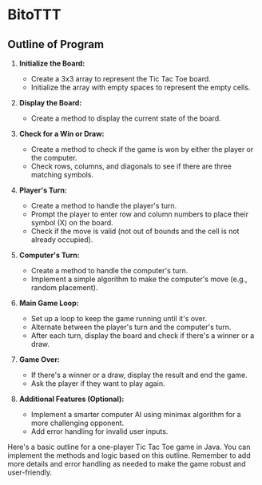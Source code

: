 # BitoTTT
## Outline of Program

1. **Initialize the Board:**
    - Create a 3x3 array to represent the Tic Tac Toe board.
    - Initialize the array with empty spaces to represent the empty cells.

2. **Display the Board:**
    - Create a method to display the current state of the board.

3. **Check for a Win or Draw:**
    - Create a method to check if the game is won by either the player or the computer.
    - Check rows, columns, and diagonals to see if there are three matching symbols.

4. **Player's Turn:**
    - Create a method to handle the player's turn.
    - Prompt the player to enter row and column numbers to place their symbol (X) on the board.
    - Check if the move is valid (not out of bounds and the cell is not already occupied).

5. **Computer's Turn:**
    - Create a method to handle the computer's turn.
    - Implement a simple algorithm to make the computer's move (e.g., random placement).

6. **Main Game Loop:**
    - Set up a loop to keep the game running until it's over.
    - Alternate between the player's turn and the computer's turn.
    - After each turn, display the board and check if there's a winner or a draw.

7. **Game Over:**
    - If there's a winner or a draw, display the result and end the game.
    - Ask the player if they want to play again.

8. **Additional Features (Optional):**
    - Implement a smarter computer AI using minimax algorithm for a more challenging opponent.
    - Add error handling for invalid user inputs.

Here's a basic outline for a one-player Tic Tac Toe game in Java. You can implement the methods and logic based on this outline. Remember to add more details and error handling as needed to make the game robust and user-friendly.
